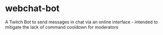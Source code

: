 # webchat-bot
A Twitch Bot to send messages in chat via an online interface - intended to mitigate the lack of command cooldown for moderators
